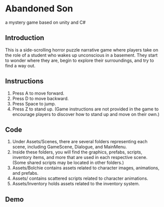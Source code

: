 # Abandoned Son

a mystery game based on unity and C#

## Introduction
This is a side-scrolling horror puzzle narrative game where players take on the role of a student who wakes up unconscious in a basement. They start to wonder where they are, begin to explore their surroundings, and try to find a way out.

## Instructions
1. Press A to move forward.
2. Press D to move backward.
3. Press Space to jump.
4. Press Z to stand up. (Game instructions are not provided in the game to encourage players to discover how to stand up and move on their own.)

## Code
1. Under Assets/Scenes, there are several folders representing each scene, including GameScene, Dialogue, and MainMenu.
2. Inside these folders, you will find the graphics, prefabs, scripts, inventory items, and more that are used in each respective scene. (Some shared scripts may be located in other folders.)
3. Assets/Bolchie contains assets related to character images, animations, and prefabs.
4. Assets/ contains scattered scripts related to character animations.
5. Assets/Inventory holds assets related to the inventory system.

## Demo



